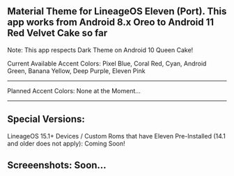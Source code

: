 Material Theme for LineageOS Eleven (Port). This app works from Android 8.x Oreo to Android 11 Red Velvet Cake so far
---------------------------------------------------------------------------------------------------------------------
Note: This app respects Dark Theme on Android 10 Queen Cake!

Current Available Accent Colors: Pixel Blue, Coral Red, Cyan, Android Green, Banana Yellow, Deep Purple, Eleven Pink

---------------------------------------------------------------------------------------------------------------------
Planned Accent Colors: None at the Moment...

---------------------------------------------------------------------------------------------------------------------
Special Versions:
---------------------------------------------------------------------------------------------------------------------
LineageOS 15.1+ Devices / Custom Roms that have Eleven Pre-Installed (14.1 and older does not apply): Coming Soon!

Screeenshots: Soon...
---------------------------------------------------------------------------------------------------------------------
